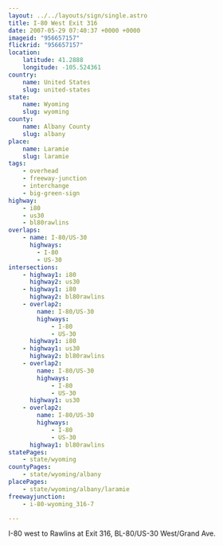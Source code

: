 ```yaml
---
layout: ../../layouts/sign/single.astro
title: I-80 West Exit 316
date: 2007-05-29 07:40:37 +0000 +0000
imageid: "956657157"
flickrid: "956657157"
location:
    latitude: 41.2888
    longitude: -105.524361
country:
    name: United States
    slug: united-states
state:
    name: Wyoming
    slug: wyoming
county:
    name: Albany County
    slug: albany
place:
    name: Laramie
    slug: laramie
tags:
    - overhead
    - freeway-junction
    - interchange
    - big-green-sign
highway:
    - i80
    - us30
    - bl80rawlins
overlaps:
    - name: I-80/US-30
      highways:
        - I-80
        - US-30
intersections:
    - highway1: i80
      highway2: us30
    - highway1: i80
      highway2: bl80rawlins
    - overlap2:
        name: I-80/US-30
        highways:
            - I-80
            - US-30
      highway1: i80
    - highway1: us30
      highway2: bl80rawlins
    - overlap2:
        name: I-80/US-30
        highways:
            - I-80
            - US-30
      highway1: us30
    - overlap2:
        name: I-80/US-30
        highways:
            - I-80
            - US-30
      highway1: bl80rawlins
statePages:
    - state/wyoming
countyPages:
    - state/wyoming/albany
placePages:
    - state/wyoming/albany/laramie
freewayjunction:
    - i-80-wyoming_316-7

---
```

I-80 west to Rawlins at Exit 316, BL-80/US-30 West/Grand Ave.